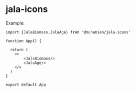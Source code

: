 # jala-icons

Example:
```
import {JalaBiomass,JalaAge} from '@muhamien/jala-icons'

function App() {

  return (
    <>
        <JalaBiomass/>
        <JalaAge/>
    </>
  )
}

export default App

```
